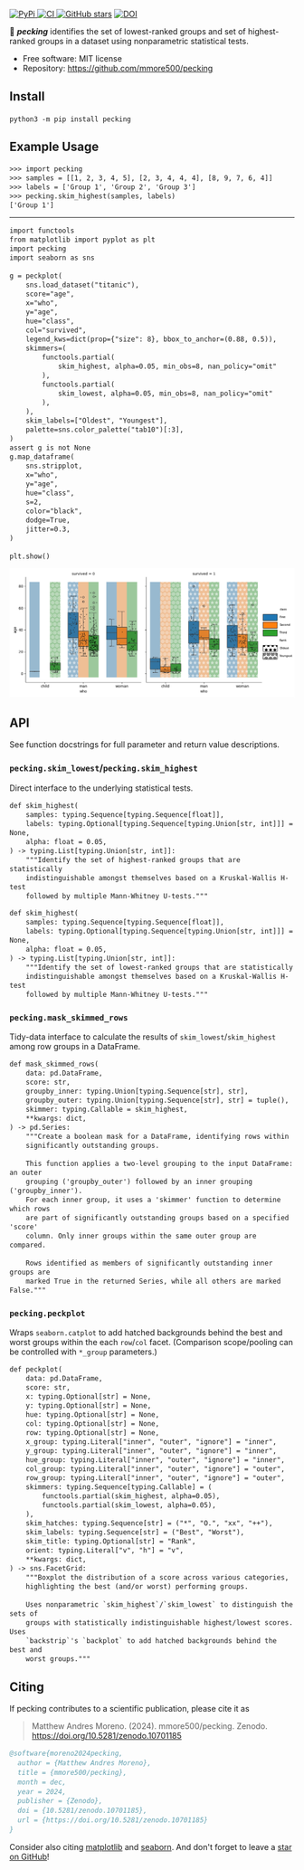 [
![PyPi](https://img.shields.io/pypi/v/pecking.svg?)
](https://pypi.python.org/pypi/pecking)
[
![CI](https://github.com/mmore500/pecking/actions/workflows/ci.yaml/badge.svg)
](https://github.com/mmore500/pecking/actions)
[
![GitHub stars](https://img.shields.io/github/stars/mmore500/pecking.svg?style=round-square&logo=github&label=Stars&logoColor=white)](https://github.com/mmore500/pecking)
[![DOI](https://zenodo.org/badge/760949154.svg)](https://zenodo.org/doi/10.5281/zenodo.10701184)

:hatching_chick: **_pecking_** identifies the set of lowest-ranked groups and set of highest-ranked groups in a dataset using nonparametric statistical tests.

- Free software: MIT license
- Repository: <https://github.com/mmore500/pecking>

## Install

`python3 -m pip install pecking`

## Example Usage

```python3
>>> import pecking
>>> samples = [[1, 2, 3, 4, 5], [2, 3, 4, 4, 4], [8, 9, 7, 6, 4]]
>>> labels = ['Group 1', 'Group 2', 'Group 3']
>>> pecking.skim_highest(samples, labels)
['Group 1']
```

---

```python3
import functools
from matplotlib import pyplot as plt
import pecking
import seaborn as sns

g = peckplot(
    sns.load_dataset("titanic"),
    score="age",
    x="who",
    y="age",
    hue="class",
    col="survived",
    legend_kws=dict(prop={"size": 8}, bbox_to_anchor=(0.88, 0.5)),
    skimmers=(
        functools.partial(
            skim_highest, alpha=0.05, min_obs=8, nan_policy="omit"
        ),
        functools.partial(
            skim_lowest, alpha=0.05, min_obs=8, nan_policy="omit"
        ),
    ),
    skim_labels=["Oldest", "Youngest"],
    palette=sns.color_palette("tab10")[:3],
)
assert g is not None
g.map_dataframe(
    sns.stripplot,
    x="who",
    y="age",
    hue="class",
    s=2,
    color="black",
    dodge=True,
    jitter=0.3,
)

plt.show()
```

![Example Plot](docs/assets/test_peckplot_titanic.png)

## API

See function docstrings for full parameter and return value descriptions.

### `pecking.skim_lowest`/`pecking.skim_highest`

Direct interface to the underlying statistical tests.

```python3
def skim_highest(
    samples: typing.Sequence[typing.Sequence[float]],
    labels: typing.Optional[typing.Sequence[typing.Union[str, int]]] = None,
    alpha: float = 0.05,
) -> typing.List[typing.Union[str, int]]:
    """Identify the set of highest-ranked groups that are statistically
    indistinguishable amongst themselves based on a Kruskal-Wallis H-test
    followed by multiple Mann-Whitney U-tests."""
```

```python3
def skim_highest(
    samples: typing.Sequence[typing.Sequence[float]],
    labels: typing.Optional[typing.Sequence[typing.Union[str, int]]] = None,
    alpha: float = 0.05,
) -> typing.List[typing.Union[str, int]]:
    """Identify the set of lowest-ranked groups that are statistically
    indistinguishable amongst themselves based on a Kruskal-Wallis H-test
    followed by multiple Mann-Whitney U-tests."""
```

### `pecking.mask_skimmed_rows`

Tidy-data interface to calculate the results of `skim_lowest`/`skim_highest` among row groups in a DataFrame.

```python3
def mask_skimmed_rows(
    data: pd.DataFrame,
    score: str,
    groupby_inner: typing.Union[typing.Sequence[str], str],
    groupby_outer: typing.Union[typing.Sequence[str], str] = tuple(),
    skimmer: typing.Callable = skim_highest,
    **kwargs: dict,
) -> pd.Series:
    """Create a boolean mask for a DataFrame, identifying rows within
    significantly outstanding groups.

    This function applies a two-level grouping to the input DataFrame: an outer
    grouping ('groupby_outer') followed by an inner grouping ('groupby_inner').
    For each inner group, it uses a 'skimmer' function to determine which rows
    are part of significantly outstanding groups based on a specified 'score'
    column. Only inner groups within the same outer group are compared.

    Rows identified as members of significantly outstanding inner groups are
    marked True in the returned Series, while all others are marked False."""
```

### `pecking.peckplot`

Wraps `seaborn.catplot` to add hatched backgrounds behind the best and worst groups within the each `row`/`col` facet.
(Comparison scope/pooling can be controlled with `*_group` parameters.)

```python3
def peckplot(
    data: pd.DataFrame,
    score: str,
    x: typing.Optional[str] = None,
    y: typing.Optional[str] = None,
    hue: typing.Optional[str] = None,
    col: typing.Optional[str] = None,
    row: typing.Optional[str] = None,
    x_group: typing.Literal["inner", "outer", "ignore"] = "inner",
    y_group: typing.Literal["inner", "outer", "ignore"] = "inner",
    hue_group: typing.Literal["inner", "outer", "ignore"] = "inner",
    col_group: typing.Literal["inner", "outer", "ignore"] = "outer",
    row_group: typing.Literal["inner", "outer", "ignore"] = "outer",
    skimmers: typing.Sequence[typing.Callable] = (
        functools.partial(skim_highest, alpha=0.05),
        functools.partial(skim_lowest, alpha=0.05),
    ),
    skim_hatches: typing.Sequence[str] = ("*", "O.", "xx", "++"),
    skim_labels: typing.Sequence[str] = ("Best", "Worst"),
    skim_title: typing.Optional[str] = "Rank",
    orient: typing.Literal["v", "h"] = "v",
    **kwargs: dict,
) -> sns.FacetGrid:
    """Boxplot the distribution of a score across various categories,
    highlighting the best (and/or worst) performing groups.

    Uses nonparametric `skim_highest`/`skim_lowest` to distinguish the sets of
    groups with statistically indistinguishable highest/lowest scores. Uses
    `backstrip`'s `backplot` to add hatched backgrounds behind the best and
    worst groups."""
```

## Citing

If pecking contributes to a scientific publication, please cite it as

> Matthew Andres Moreno. (2024). mmore500/pecking. Zenodo. https://doi.org/10.5281/zenodo.10701185

```bibtex
@software{moreno2024pecking,
  author = {Matthew Andres Moreno},
  title = {mmore500/pecking},
  month = dec,
  year = 2024,
  publisher = {Zenodo},
  doi = {10.5281/zenodo.10701185},
  url = {https://doi.org/10.5281/zenodo.10701185}
}
```

Consider also citing [matplotlib](https://matplotlib.org/stable/users/project/citing.html) and [seaborn](https://seaborn.pydata.org/citing.html).
And don't forget to leave a [star on GitHub](https://github.com/mmore500/pecking/stargazers)!
